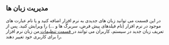 ﻿## مدیریت زبان ها

در این قسمت می توانید زبان های جدیدی به نرم افزار اضافه کنید و یا نام عبارت های موجود در نرم افزار (نام فیلدهای پیش فرض، سربرگ ها و ...) را ویرایش کنید. پس از تعریف زبان جدید در سیستم، کاربران می توانند در[ قسمت تنظیمات ](https://github.com/1stco/PayamGostarDocs/blob/master/help%202.5.4/home/my-setting/my-setting.md)من زبان نرم افزار را برای کاربری خود تغییر دهند. 

